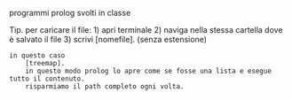 programmi prolog svolti in classe


Tip.
	per caricare il file:
		1) apri terminale
		2) naviga nella stessa cartella dove è salvato il file
		3) scrivi [nomefile].
		(senza estensione)
	
	in questo caso
		[treemap].
		in questo modo prolog lo apre come se fosse una lista e esegue tutto il contenuto.
		risparmiamo il path completo ogni volta.
